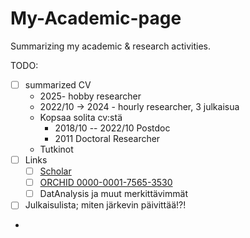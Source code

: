 # My-Academic-page
Summarizing my academic &amp; research activities.

TODO:
- [ ] summarized CV
  - 2025- hobby researcher
  - 2022/10 -> 2024 - hourly researcher, 3 julkaisua
  - Kopsaa solita cv:stä
    - 2018/10 -- 2022/10 Postdoc
    - 2011 Doctoral Researcher
  -  Tutkinot
- [ ] Links
  - [ ] [Scholar](https://scholar.google.fi/citations?hl=fi&user=bmCs6M0AAAAJ)
  - [ ] [ORCHID 0000-0001-7565-3530](https://orcid.org/0000-0001-7565-3530)
  - [ ] DatAnalysis ja muut merkittävimmät
- [ ] Julkaisulista; miten järkevin päivittää!?!
-  

